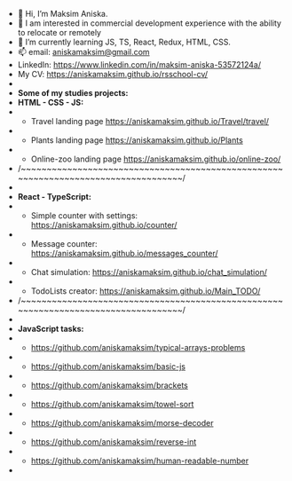 - 👋 Hi, I’m Maksim Aniska.
- 👀 I am interested in commercial development experience with the ability to relocate or remotely
- 🌱 I’m currently learning JS, TS, React, Redux, HTML, CSS.
- 📫 email: aniskamaksim@gmail.com
- LinkedIn: https://www.linkedin.com/in/maksim-aniska-53572124a/
- My CV: https://aniskamaksim.github.io/rsschool-cv/
- 
- **Some of my studies projects:**
- **HTML - CSS - JS:**
- - Travel landing page https://aniskamaksim.github.io/Travel/travel/
- - Plants landing page https://aniskamaksim.github.io/Plants
- - Online-zoo landing page https://aniskamaksim.github.io/online-zoo/
- /~~~~~~~~~~~~~~~~~~~~~~~~~~~~~~~~~~~~~~~~~~~~~~~~~~~~~~~~~~~~~~~~~~~~~~~~~~~~~~~~~~~/
- 
- **React - TypeScript:**
- - Simple counter with settings: https://aniskamaksim.github.io/counter/
- - Message counter: https://aniskamaksim.github.io/messages_counter/
- - Chat simulation: https://aniskamaksim.github.io/chat_simulation/
- - TodoLists creator: https://aniskamaksim.github.io/Main_TODO/
- /~~~~~~~~~~~~~~~~~~~~~~~~~~~~~~~~~~~~~~~~~~~~~~~~~~~~~~~~~~~~~~~~~~~~~~~~~~~~~~~~~~~/
-  
- **JavaScript tasks:**
 - - https://github.com/aniskamaksim/typical-arrays-problems
 - - https://github.com/aniskamaksim/basic-js
 - - https://github.com/aniskamaksim/brackets
 - - https://github.com/aniskamaksim/towel-sort
 - - https://github.com/aniskamaksim/morse-decoder
 - - https://github.com/aniskamaksim/reverse-int
 - - https://github.com/aniskamaksim/human-readable-number
 - 
<!---
aniskamaksim/aniskamaksim is a ✨ special ✨ repository because its `README.md` (this file) appears on your GitHub profile.
You can click the Preview link to take a look at your changes.
--->
